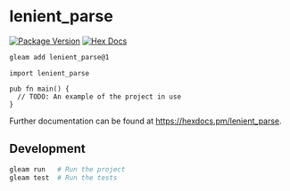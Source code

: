 # lenient_parse

[![Package Version](https://img.shields.io/hexpm/v/lenient_parse)](https://hex.pm/packages/lenient_parse)
[![Hex Docs](https://img.shields.io/badge/hex-docs-ffaff3)](https://hexdocs.pm/lenient_parse/)

```sh
gleam add lenient_parse@1
```
```gleam
import lenient_parse

pub fn main() {
  // TODO: An example of the project in use
}
```

Further documentation can be found at <https://hexdocs.pm/lenient_parse>.

## Development

```sh
gleam run   # Run the project
gleam test  # Run the tests
```
